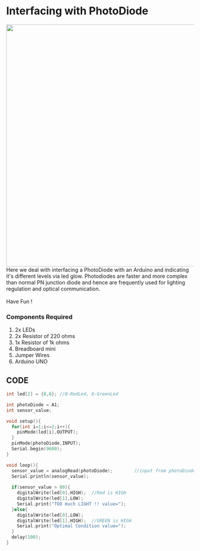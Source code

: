 <h1>Interfacing with PhotoDiode</h1>

<div>
    <img width=650 align=right src="https://github.com/Curovearth/Dive-into-Electronics/blob/main/Basics%202/18-Interfacing%20with%20Photodiode/photodiode.gif">
    <p>Here we deal with interfacing a PhotoDiode with an Arduino and indicating it's different levels via led glow. Photodiodes are faster and more complex than normal PN junction diode and hence are frequently used for lighting regulation and optical communication.<br><br>
  Have Fun !</p>
    
  <h3>Components Required</h3>
  <ol>
    <li>2x LEDs</li>
    <li>2x Resistor of 220 ohms</li>
    <li>1x Resistor of 1k ohms</li>
    <li>Breadboard mini</li>
    <li>Jumper Wires</li>
    <li>Arduino UNO</li>
  </ol>
    
</div>


  
## CODE
```C++
int led[2] = {8,6};	//8-RedLed, 6-GreenLed

int photoDiode = A1;
int sensor_value;

void setup(){
  for(int i=1;i<=2;i++){
    pinMode(led[i],OUTPUT);
  }
  pinMode(photoDiode,INPUT);
  Serial.begin(9600);
}

void loop(){
  sensor_value = analogRead(photoDiode);        //input from photoDiode sensor
  Serial.println(sensor_value);
  
  if(sensor_value > 80){
    digitalWrite(led[0],HIGH);	//Red is HIGH
    digitalWrite(led[1],LOW);
    Serial.print("TOO much LIGHT !!	value=");
  }else{
    digitalWrite(led[0],LOW);
    digitalWrite(led[1],HIGH);	//GREEN is HIGH
    Serial.print("Optimal Condition	value=");
  }
  delay(100);
}


```

